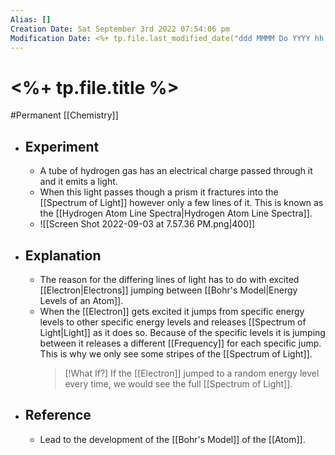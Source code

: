 ```yaml
---
Alias: []
Creation Date: Sat September 3rd 2022 07:54:06 pm 
Modification Date: <%+ tp.file.last_modified_date("ddd MMMM Do YYYY hh:mm:ss a") %>
---
```

# <%+ tp.file.title %>
#Permanent [[Chemistry]]

- ## Experiment
	- A tube of hydrogen gas has an electrical charge passed through it and it emits a light. 
	- When this light passes though a prism it fractures into the [[Spectrum of Light]] however only a few lines of it. This is known as the [[Hydrogen Atom Line Spectra|Hydrogen Atom Line Spectra]].
	- ![[Screen Shot 2022-09-03 at 7.57.36 PM.png|400]]
- ## Explanation
	- The reason for the differing lines of light has to do with excited [[Electron|Electrons]] jumping between [[Bohr's Model|Energy Levels of an Atom]].
	- When the [[Electron]] gets excited it jumps from specific energy levels to other specific energy levels and releases [[Spectrum of Light|Light]] as it does so. Because of the specific levels it is jumping between it releases a different [[Frequency]] for each specific jump. This is why we only see some stripes of the [[Spectrum of Light]].
	  > [!What If?]
	  > If the [[Electron]] jumped to a random energy level every time, we would see the full [[Spectrum of Light]].
- ## Reference
	- Lead to the development of the [[Bohr's Model]] of the [[Atom]].